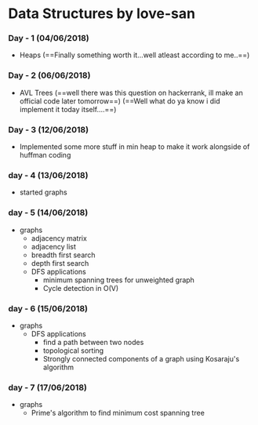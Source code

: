 # Data Structures by love-san

### Day - 1 (04/06/2018)
* Heaps (==Finally something worth it...well atleast according to me..==)

### Day - 2 (06/06/2018)
* AVL Trees (==well there was this question on hackerrank, ill make an official code later tomorrow==)
(==Well what do ya know i did implement it today itself....==)

### Day - 3 (12/06/2018)
* Implemented some more stuff in min heap to make it work alongside of huffman coding

### day - 4 (13/06/2018)
* started graphs

### day - 5 (14/06/2018)
* graphs
    * adjacency matrix
    * adjacency list
    * breadth first search
    * depth first search
    * DFS applications
        * minimum spanning trees for unweighted graph
        * Cycle detection in O(V)

### day - 6 (15/06/2018)
* graphs
    * DFS applications
        * find a path between two nodes
        * topological sorting
        * Strongly connected components of a graph using Kosaraju's algorithm

### day - 7 (17/06/2018)
* graphs
    * Prime's algorithm to find minimum cost spanning tree
